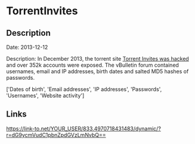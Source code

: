 # TorrentInvites

## Description

Date: 2013-12-12

Description:
In December 2013, the torrent site <a href="https://www.reddit.com/r/trackers/comments/1sqqf7/torrentinvites_hacked/" target="_blank" rel="noopener">Torrent Invites was hacked</a> and over 352k accounts were exposed. The vBulletin forum contained usernames, email and IP addresses, birth dates and salted MD5 hashes of passwords.


['Dates of birth', 'Email addresses', 'IP addresses', 'Passwords', 'Usernames', 'Website activity']

## Links

https://link-to.net/YOUR_USER/833.4970718431483/dynamic/?r=dG9ycmVudC1pbnZpdGVzLmNvbQ==